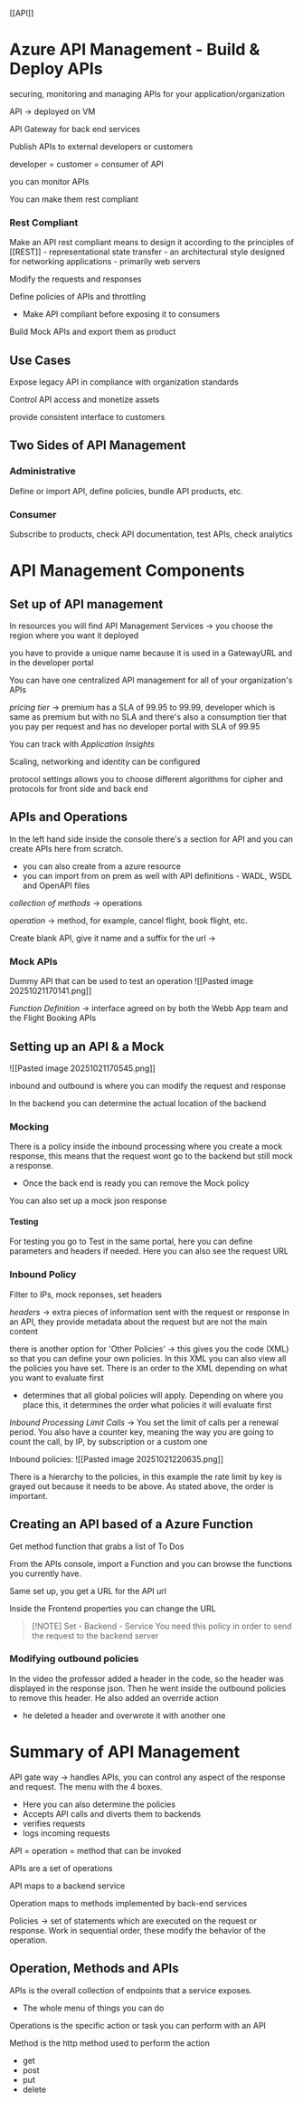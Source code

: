 [[API]]
# Azure API Management - Build & Deploy APIs

securing, monitoring and managing APIs for your application/organization


API -> deployed on VM

API Gateway for back end services 

Publish APIs to external developers or customers

developer = customer = consumer of API

you can monitor APIs

You can make them rest compliant 
### Rest Compliant
Make an API rest compliant means to design it according to the principles of [[REST]] - representational state transfer - an architectural style designed for networking applications - primarily web servers 


Modify the requests and responses 

Define policies of APIs and throttling 
- Make API compliant before exposing it to consumers

Build Mock APIs and export them as product 

## Use Cases
Expose legacy API in compliance with organization standards 

Control API access and monetize assets

provide consistent interface to customers 

## Two Sides of API Management 
### Administrative
Define or import API, define policies, bundle API products, etc.

### Consumer
Subscribe to products, check API documentation, test APIs, check analytics

# API Management Components 
## Set up of API management
In resources you will find API Management Services -> you choose the region where you want it deployed

you have to provide a unique name because it is used in a GatewayURL and in the developer portal

You can have one centralized API management for all of your organization's APIs 

*pricing tier* -> premium has a SLA of 99.95 to 99.99, developer which is same as premium but with no SLA and there's also a consumption tier that you pay per request and has no developer portal with SLA of 99.95

You can track with *Application Insights*

Scaling, networking and identity can be configured 

protocol settings allows you to choose different algorithms for cipher and protocols for front side and back end

## APIs and Operations
In the left hand side inside the console there's a section for API and you can create APIs here from scratch. 
- you can also create from a azure resource 
- you can import from on prem as well with API definitions - WADL, WSDL and OpenAPI files

*collection of methods* -> operations

*operation* -> method, for example, cancel flight, book flight, etc. 

Create blank API, give it name and a suffix for the url -> 

### Mock APIs
Dummy API that can be used to test an operation 
![[Pasted image 20251021170141.png]]

*Function Definition* -> interface agreed on by both the Webb App team and the Flight Booking APIs

## Setting up an API & a Mock
![[Pasted image 20251021170545.png]]

inbound and outbound is where you can modify the request and response 

In the backend you can determine the actual location of the backend

### Mocking
There is a policy inside the inbound processing where you create a mock response, this means that the request wont go to the backend but still mock a response. 
- Once the back end is ready you can remove the Mock policy

You can also set up a mock json response 
#### Testing
For testing you go to Test in the same portal, here you can define parameters and headers if needed. Here you can also see the request URL

### Inbound Policy 
Filter to IPs, mock reponses, set headers

*headers* -> extra pieces of information sent with the request or response in an API, they provide metadata about the request but are not the main content 

there is another option for 'Other Policies' -> this gives you the code (XML) so that you can define your own policies. In this XML you can also view all the policies you have set. There is an order to the XML depending on what you want to evaluate first 
- <base/> determines that all global policies will apply. Depending on where you place this, it determines the order what policies it will evaluate first  

*Inbound Processing Limit Calls* -> You set the limit of calls per a renewal period. You also have a counter key, meaning the way you are going to count the call, by IP, by subscription or a custom one 

Inbound policies:
![[Pasted image 20251021220635.png]]

There is a hierarchy to the policies, in this example the rate limit by key is grayed out because it needs to be above. As stated above, the order is important. 

## Creating an API based of a Azure Function
Get method function that grabs a list of To Dos 

From the APIs console, import a Function and you can browse the functions you currently have. 

Same set up, you get a URL for the API url

Inside the Frontend properties you can change the URL 

> [!NOTE] Set - Backend - Service
> You need this policy in order to send the request to the backend server

### Modifying outbound policies
In the video the professor added a header in the code, so the header was displayed in the response json. Then he went inside the outbound policies to remove this header. He also added an override action 
- he deleted a header and overwrote it with another one 


# Summary of API Management
API gate way -> handles APIs, you can control any aspect of the response and request. The menu with the 4 boxes.
- Here you can also determine the policies
- Accepts API calls and diverts them to backends 
- verifies requests
- logs incoming requests

API = operation = method that can be invoked

APIs are a set of operations 

API maps to a backend service

Operation maps to methods implemented by back-end services

Policies -> set of statements which are executed on the request or response. Work in sequential order, these modify the behavior of the operation. 


## Operation, Methods and APIs

APIs is the overall collection of endpoints that a service exposes. 
- The whole menu of things you can do 

Operations is the specific action or task you can perform with an API 

Method is the http method used to perform the action
- get 
- post
- put
- delete
